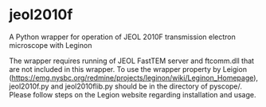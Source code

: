 # jeol2010f
A Python wrapper for operation of JEOL 2010F transmission electron microscope with Leginon 

The wrapper requires running of JEOL FastTEM server and ftcomm.dll that are not included in this wrapper. To use the wrapper property by Leigion (https://emg.nysbc.org/redmine/projects/leginon/wiki/Leginon_Homepage), jeol2010f.py and jeol2010flib.py should be in the directory of pyscope/. Please follow steps on the Legion website regarding installation and usage. 

